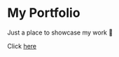 # My Portfolio

Just a place to showcase my work 🤠

Click [here](https://ashportfolio.herokuapp.com/)
